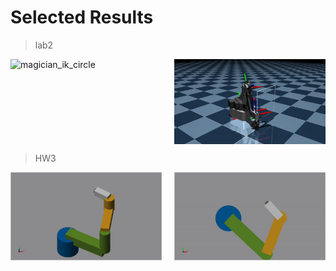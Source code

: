 # Selected Results

> lab2

<div style="display: flex; justify-content: space-between;">
    <img src="./lab2/media/magician_ik_circle.gif" width="48%" alt="magician_ik_circle"/>
    <img src="./lab2/media/magician_ik_square.gif" width="48%" alt="magician_ik_square"/>
</div>

> HW3

<div style="display: flex; justify-content: space-between;">
    <img src="./hw3/media/scara_ik.gif" width="48%" alt="scara_ik"/>
    <img src="./hw3/media/scara_ik_top.gif" width="48%" alt="scara_ik_top"/>
</div>
